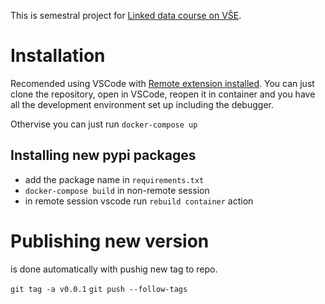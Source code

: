 This is semestral project for [Linked data course on VŠE](https://nb.vse.cz/~svatek/rzzw.html).

# Installation
Recomended using VSCode with [Remote extension installed](https://marketplace.visualstudio.com/items?itemName=ms-vscode-remote.vscode-remote-extensionpack). You can just clone the repository, open in VSCode, reopen it in container and you have all the development environment set up including the debugger.

Othervise you can just run 
```docker-compose up```

## Installing new pypi packages
- add the package name in `requirements.txt`
- `docker-compose build` in non-remote session
- in remote session vscode run `rebuild container` action
# Publishing new version
is done automatically with pushig new tag to repo.

```git tag -a v0.0.1```
```git push --follow-tags```
